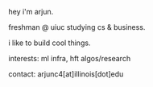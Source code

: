 hey i'm arjun.

freshman @ uiuc studying cs & business.

i like to build cool things.

interests: ml infra, hft algos/research

contact: arjunc4[at]illinois[dot]edu 

<!---
lehendo/lehendo is a ✨ special ✨ repository because its `README.md` (this file) appears on your GitHub profile.
You can click the Preview link to take a look at your changes.
--->
